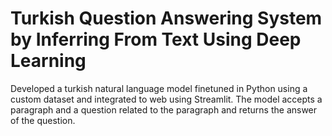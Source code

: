 # Turkish Question Answering System by Inferring From Text Using Deep Learning
Developed a turkish natural language model finetuned in Python using a custom dataset and integrated to
web using Streamlit. The model accepts a paragraph and a question related to the paragraph and returns the
answer of the question.
